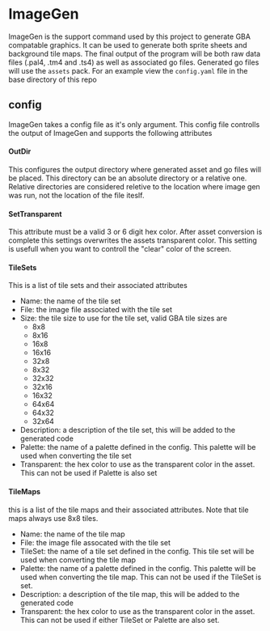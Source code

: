 # ImageGen

ImageGen is the support command used by this project to generate GBA compatable graphics.
It can be used to generate both sprite sheets and background tile maps.
The final output of the program will be both raw data files (.pal4, .tm4 and .ts4) as well as associated go files.
Generated go files will use the `assets` pack.
For an example view the `config.yaml` file in the base directory of this repo

## config
ImageGen takes a config file as it's only argument.
This config file controlls the output of ImageGen and supports the following attributes

#### OutDir
This configures the output directory where generated asset and go files will be placed.
This directory can be an absolute directory or a relative one.
Relative directories are considered reletive to the location where image gen was run, not the location of the file iteslf.

#### SetTransparent
This attribute must be a valid 3 or 6 digit hex color.
After asset conversion is complete this settings overwrites the assets transparent color.
This setting is usefull when you want to controll the "clear" color of the screen.

#### TileSets
This is a list of tile sets and their associated attributes

* Name: the name of the tile set
* File: the image file associated with the tile set
* Size: the tile size to use for the tile set, valid GBA tile sizes are
    * 8x8
    * 8x16
    * 16x8
    * 16x16
    * 32x8
    * 8x32
    * 32x32
    * 32x16
    * 16x32
    * 64x64
    * 64x32
    * 32x64
* Description: a description of the tile set, this will be added to the generated code
* Palette: the name of a palette defined in the config. This palette will be used when converting the tile set
* Transparent: the hex color to use as the transparent color in the asset. This can not be used if Palette is also set

#### TileMaps
this is a list of the tile maps and their associated attributes.
Note that tile maps always use 8x8 tiles.

* Name: the name of the tile map
* File: the image file assocated with the tile set
* TileSet: the name of a tile set defined in the config. This tile set will be used when converting the tile map
* Palette: the name of a palette defined in the config. This palette will be used when converting the tile map. This can not be used if the TileSet is set.
* Description: a description of the tile map, this will be added to the generated code
* Transparent: the hex color to use as the transparent color in the asset. This can not be used if either TileSet or Palette are also set.
